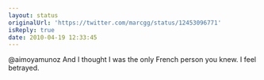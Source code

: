 ```yaml
---
layout: status
originalUrl: 'https://twitter.com/marcgg/status/12453096771'
isReply: true
date: 2010-04-19 12:33:45
---
```


@aimoyamunoz And I thought I was the only French person you knew. I feel betrayed.
